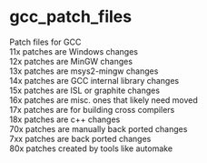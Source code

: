 # gcc_patch_files
Patch files for GCC<br>
11x patches are Windows changes<br>
12x patches are MinGW changes<br>
13x patches are msys2-mingw changes<br>
14x patches are GCC internal library changes<br>
15x patches are ISL or graphite changes<br>
16x patches are misc. ones that likely need moved<br>
17x patches are for building cross compilers<br>
18x patches are c++ changes<br>
70x patches are manually back ported changes<br>
7xx patches are back ported changes<br>
80x patches created by tools like automake<br>
